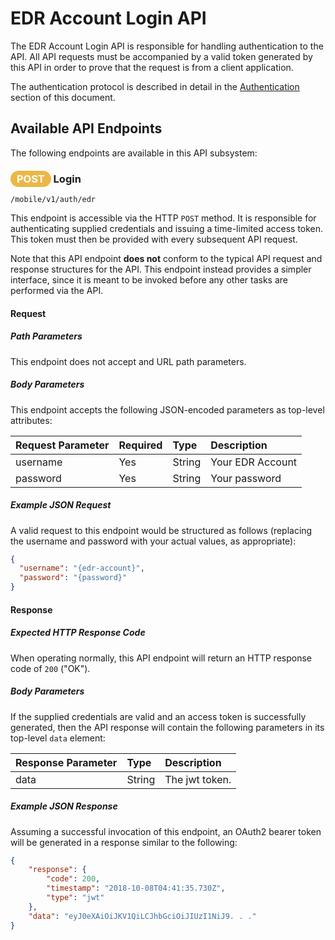 # EDR Account Login API

The EDR Account Login API is responsible for handling authentication
to the API. All API requests must be accompanied by
a valid token generated by this API in order to prove that
the request is from a client application.

The authentication protocol is described in detail in
the [Authentication](../authentication.md) section of
this document.

## Available API Endpoints

The following endpoints are available in this API subsystem:

### <span style="background-color: #ebb747; font-weight: bold; color: #ffffff; padding: 3px 10px; border-radius: 14px;">POST</span> **Login**

```text
/mobile/v1/auth/edr
```

This endpoint is accessible via the HTTP `POST` method. It
is responsible for authenticating supplied credentials and
issuing a time-limited access token. This token must then
be provided with every subsequent API request.

Note that this API endpoint **does not** conform to the typical
API request and response structures for the API. This
endpoint instead provides a simpler interface, since it is
meant to be invoked before any other tasks are performed via
the API.

#### Request

##### Path Parameters

This endpoint does not accept and URL path parameters.

##### Body Parameters

This endpoint accepts the following JSON-encoded parameters
as top-level attributes:

| Request Parameter | Required | Type | Description |
| :--- | :--- | :--- | :--- |
| username | Yes | String | Your EDR Account |
| password | Yes | String | Your password |

##### Example JSON Request

A valid request to this endpoint would be structured as follows
(replacing the username and password with your actual values,
as appropriate):

```json
{
  "username": "{edr-account}",
  "password": "{password}"
}
```

#### Response

##### Expected HTTP Response Code

When operating normally, this API endpoint will return
an HTTP response code of `200` ("OK").

##### Body Parameters

If the supplied credentials are valid and an access token
is successfully generated, then the API response will
contain the following parameters in its top-level `data`
element:

| Response Parameter | Type | Description |
| :--- | :--- | :--- |
| data | String | The jwt token. |

##### Example JSON Response

Assuming a successful invocation of this endpoint, an OAuth2
bearer token will be generated in a response similar to the
following:

```json
{
    "response": {
        "code": 200,
        "timestamp": "2018-10-08T04:41:35.730Z",
        "type": "jwt"
    },
    "data": "eyJ0eXAiOiJKV1QiLCJhbGciOiJIUzI1NiJ9. . ."
}
```
